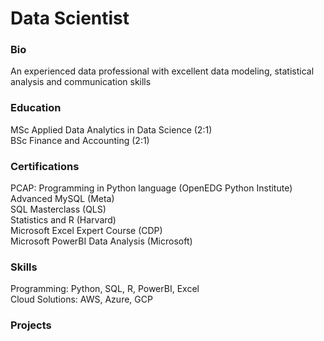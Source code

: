 # Data Scientist

### Bio
An experienced data professional with excellent data modeling, statistical analysis and communication skills

### Education
MSc Applied Data Analytics in Data Science (2:1) <br>
BSc Finance and Accounting (2:1)

### Certifications
PCAP: Programming in Python language (OpenEDG Python Institute) <br>
Advanced MySQL (Meta) <br>
SQL Masterclass (QLS) <br>
Statistics and R (Harvard) <br>
Microsoft Excel Expert Course (CDP) <br>
Microsoft PowerBI Data Analysis (Microsoft) 

### Skills
Programming: Python, SQL, R, PowerBI, Excel <br>
Cloud Solutions: AWS, Azure, GCP

### Projects
